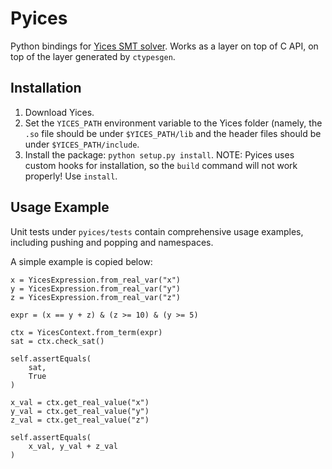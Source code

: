 # Pyices

Python bindings for [Yices SMT solver](http://yices.csl.sri.com/).
Works as a layer on top of C API, on top of the layer generated by
`ctypesgen`.

## Installation

1. Download Yices.
2. Set the `YICES_PATH` environment variable to the Yices folder (namely,
the `.so` file should be under `$YICES_PATH/lib` and the header files should be
under `$YICES_PATH/include`.
3. Install the package: `python setup.py install`.
NOTE: Pyices uses custom hooks for installation, so the `build` command will
not work properly!
Use `install`.

## Usage Example

Unit tests under `pyices/tests` contain comprehensive usage examples,
including pushing and popping and namespaces.

A simple example is copied below:

```
x = YicesExpression.from_real_var("x")
y = YicesExpression.from_real_var("y")
z = YicesExpression.from_real_var("z")

expr = (x == y + z) & (z >= 10) & (y >= 5)

ctx = YicesContext.from_term(expr)
sat = ctx.check_sat()

self.assertEquals(
    sat,
    True
)

x_val = ctx.get_real_value("x")
y_val = ctx.get_real_value("y")
z_val = ctx.get_real_value("z")

self.assertEquals(
    x_val, y_val + z_val
)
```
